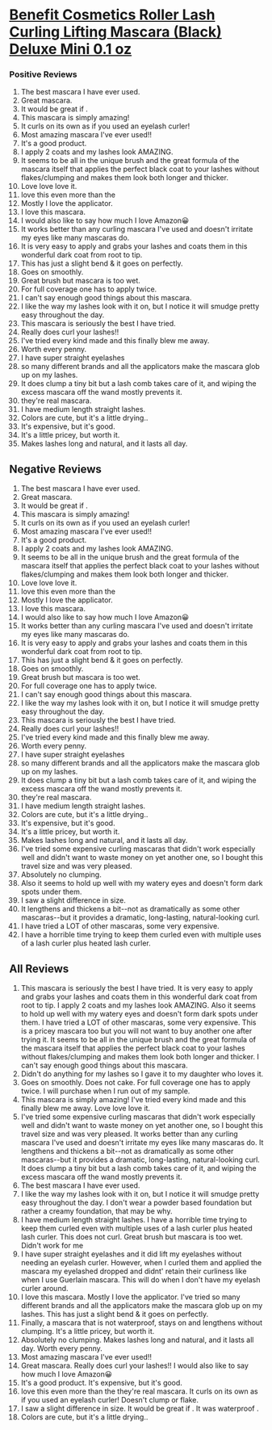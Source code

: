 # [Benefit Cosmetics Roller Lash Curling Lifting Mascara (Black) Deluxe Mini 0.1 oz](https://products.checkmycream.com/products/Benefit-Cosmetics-Roller-Lash-Curling-Lifting-Mascara-(Black)-Deluxe-Mini-0.1-oz.html)

### Positive Reviews

<ol>
      <li>The best mascara I have ever used.</li>
      <li>Great mascara.  </li>
      <li>It would be great if  .  </li>
      <li>This mascara is simply amazing!</li>
      <li>It curls on its own as if you used an eyelash curler!</li>
      <li>Most amazing mascara I&#x27;ve ever used!!</li>
      <li>It&#x27;s a good product.</li>
      <li>I apply 2 coats and my lashes look AMAZING.  </li>
      <li>It seems to be all in the unique brush and the great formula of the mascara itself that applies the perfect black coat to your lashes without flakes/clumping and makes them look both longer and thicker.  </li>
      <li>Love love love it.</li>
      <li>love this even more than the</li>
      <li>Mostly I love the applicator.</li>
      <li>I love this mascara.</li>
      <li>I would also like to say how much I love Amazon😀</li>
      <li>It works better than any curling mascara I&#x27;ve used and doesn&#x27;t irritate my eyes like many mascaras do.</li>
      <li>It is very easy to apply and grabs your lashes and coats them in this wonderful dark coat from root to tip.  </li>
      <li>This has just a slight bend &amp;  it goes on perfectly.</li>
      <li>Goes on smoothly.  </li>
      <li>Great brush but mascara is too wet.</li>
      <li>For full coverage one has to apply twice.</li>
      <li>I can&#x27;t say enough good things about this mascara.</li>
      <li>I like the way my lashes look with it on, but I notice it will smudge pretty easy throughout the day.</li>
      <li>This mascara is seriously the best I have tried.  </li>
      <li>Really does curl your lashes!!</li>
      <li>I&#x27;ve tried every kind made and this finally blew me away.</li>
      <li>Worth every penny.</li>
      <li>I have super straight eyelashes</li>
      <li>so many different brands and all the applicators make the mascara glob up on my lashes.</li>
      <li>It does clump a tiny bit but a lash comb takes care of it, and wiping the excess mascara off the wand mostly prevents it.</li>
      <li>they&#x27;re real mascara.</li>
      <li>I have medium length straight lashes.</li>
      <li>Colors are cute, but it&#x27;s a little drying..</li>
      <li>It&#x27;s expensive, but it&#x27;s good.</li>
      <li>It&#x27;s a little pricey, but worth it.</li>
      <li>Makes lashes long and natural, and it lasts all day.</li>
</ol>


<h2>Negative Reviews</h2>
<ol>
<li> The best mascara I have ever used.</li>
<li> Great mascara.  </li>
<li> It would be great if  .  </li>
<li> This mascara is simply amazing!</li>
<li> It curls on its own as if you used an eyelash curler!</li>
<li> Most amazing mascara I&#x27;ve ever used!!</li>
<li> It&#x27;s a good product.</li>
<li> I apply 2 coats and my lashes look AMAZING.  </li>
<li> It seems to be all in the unique brush and the great formula of the mascara itself that applies the perfect black coat to your lashes without flakes/clumping and makes them look both longer and thicker.  </li>
<li> Love love love it.</li>
<li> love this even more than the</li>
<li> Mostly I love the applicator.</li>
<li> I love this mascara.</li>
<li> I would also like to say how much I love Amazon😀</li>
<li> It works better than any curling mascara I&#x27;ve used and doesn&#x27;t irritate my eyes like many mascaras do.</li>
<li> It is very easy to apply and grabs your lashes and coats them in this wonderful dark coat from root to tip.  </li>
<li> This has just a slight bend &amp;  it goes on perfectly.</li>
<li> Goes on smoothly.  </li>
<li> Great brush but mascara is too wet.</li>
<li> For full coverage one has to apply twice.</li>
<li> I can&#x27;t say enough good things about this mascara.</li>
<li> I like the way my lashes look with it on, but I notice it will smudge pretty easy throughout the day.</li>
<li> This mascara is seriously the best I have tried.  </li>
<li> Really does curl your lashes!!</li>
<li> I&#x27;ve tried every kind made and this finally blew me away.</li>
<li> Worth every penny.</li>
<li> I have super straight eyelashes</li>
<li> so many different brands and all the applicators make the mascara glob up on my lashes.</li>
<li> It does clump a tiny bit but a lash comb takes care of it, and wiping the excess mascara off the wand mostly prevents it.</li>
<li> they&#x27;re real mascara.</li>
<li> I have medium length straight lashes.</li>
<li> Colors are cute, but it&#x27;s a little drying..</li>
<li> It&#x27;s expensive, but it&#x27;s good.</li>
<li> It&#x27;s a little pricey, but worth it.</li>
<li> Makes lashes long and natural, and it lasts all day.</li>
<li> I&#x27;ve tried some expensive curling mascaras that didn&#x27;t work especially well and didn&#x27;t want to waste money on yet another one, so I bought this travel size and was very pleased.</li>
<li> Absolutely no clumping.</li>
<li> Also it seems to hold up well with my watery eyes and doesn&#x27;t form dark spots under them.  </li>
<li> I saw a slight difference in size.</li>
<li> It lengthens and thickens a bit--not as dramatically as some other mascaras--but it provides a dramatic, long-lasting, natural-looking curl.</li>
<li> I have tried a LOT of other mascaras, some very expensive.  </li>
<li> I have a horrible time trying to keep them curled even with multiple uses of a lash curler plus heated lash curler.</li>
</ol>

<h2>All Reviews</h2>

<ol>
    <li> This mascara is seriously the best I have tried.  It is very easy to apply and grabs your lashes and coats them in this wonderful dark coat from root to tip.  I apply 2 coats and my lashes look AMAZING.  Also it seems to hold up well with my watery eyes and doesn&#x27;t form dark spots under them.  I have tried a LOT of other mascaras, some very expensive.  This is a pricey mascara too but you will not want to buy another one after trying it.  It seems to be all in the unique brush and the great formula of the mascara itself that applies the perfect black coat to your lashes without flakes/clumping and makes them look both longer and thicker.  I can&#x27;t say enough good things about this mascara.</li>
    <li> Didn&#x27;t do anything for my lashes so I gave it to my daughter who loves it.</li>
    <li> Goes on smoothly.  Does not cake. For full coverage one has to apply twice. I will purchase when I run out of my sample.</li>
    <li> This mascara is simply amazing! I&#x27;ve tried every kind made and this finally blew me away. Love love love it.</li>
    <li> I&#x27;ve tried some expensive curling mascaras that didn&#x27;t work especially well and didn&#x27;t want to waste money on yet another one, so I bought this travel size and was very pleased. It works better than any curling mascara I&#x27;ve used and doesn&#x27;t irritate my eyes like many mascaras do. It lengthens and thickens a bit--not as dramatically as some other mascaras--but it provides a dramatic, long-lasting, natural-looking curl. It does clump a tiny bit but a lash comb takes care of it, and wiping the excess mascara off the wand mostly prevents it.</li>
    <li> The best mascara I have ever used.</li>
    <li> I like the way my lashes look with it on, but I notice it will smudge pretty easy throughout the day. I don&#x27;t wear a powder based foundation but rather a creamy foundation, that may be why.</li>
    <li> I have medium length straight lashes. I have a horrible time trying to keep them curled even with multiple uses of a lash curler plus heated lash curler. This does not curl. Great brush but mascara is too wet. Didn&#x27;t work for me</li>
    <li> I have super straight eyelashes and it did lift my eyelashes without needing an eyelash curler.  However, when I curled them and applied the mascara my eyelashed dropped and didnt&#x27; retain their curliness like when I use Guerlain mascara. This will do when I don&#x27;t have my eyelash curler around.</li>
    <li> I love this mascara. Mostly I love the applicator. I&#x27;ve tried so many different brands and all the applicators make the mascara glob up on my lashes. This has just a slight bend &amp;  it goes on perfectly.</li>
    <li> Finally, a mascara that is not waterproof, stays on and lengthens without clumping.  It&#x27;s a little pricey, but worth it.</li>
    <li> Absolutely no clumping. Makes lashes long and natural, and it lasts all day. Worth every penny.</li>
    <li> Most amazing mascara I&#x27;ve ever used!!</li>
    <li> Great mascara.  Really does curl your lashes!! I would also like to say how much I love Amazon😀</li>
    <li> It&#x27;s a good product. It&#x27;s expensive, but it&#x27;s good.</li>
    <li> love this even more than the they&#x27;re real mascara. It curls on its own as if you used an eyelash curler! Doesn&#x27;t clump or flake.</li>
    <li> I saw a slight difference in size. It would be great if  .  It was waterproof .</li>
    <li> Colors are cute, but it&#x27;s a little drying..</li>
</ol>




